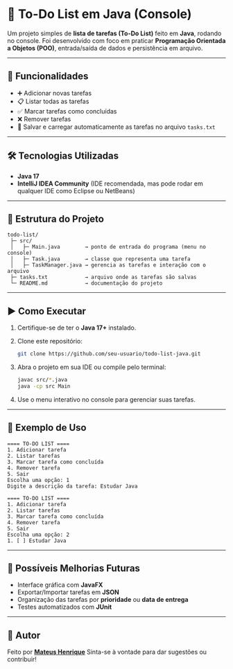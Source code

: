 # 📝 To-Do List em Java (Console)

Um projeto simples de **lista de tarefas (To-Do List)** feito em **Java**, rodando no console.
Foi desenvolvido com foco em praticar **Programação Orientada a Objetos (POO)**, entrada/saída de dados e persistência em arquivo.

---

## 🚀 Funcionalidades

* ➕ Adicionar novas tarefas
* 📋 Listar todas as tarefas
* ✅ Marcar tarefas como concluídas
* ❌ Remover tarefas
* 💾 Salvar e carregar automaticamente as tarefas no arquivo `tasks.txt`

---

## 🛠️ Tecnologias Utilizadas

* **Java 17**
* **IntelliJ IDEA Community** (IDE recomendada, mas pode rodar em qualquer IDE como Eclipse ou NetBeans)

---

## 📂 Estrutura do Projeto

```
todo-list/
 ├─ src/
 │   ├─ Main.java        → ponto de entrada do programa (menu no console)
 │   ├─ Task.java        → classe que representa uma tarefa
 │   ├─ TaskManager.java → gerencia as tarefas e interação com o arquivo
 ├─ tasks.txt            → arquivo onde as tarefas são salvas
 └─ README.md            → documentação do projeto
```

---

## ▶️ Como Executar

1. Certifique-se de ter o **Java 17+** instalado.
2. Clone este repositório:

   ```bash
   git clone https://github.com/seu-usuario/todo-list-java.git
   ```
3. Abra o projeto em sua IDE ou compile pelo terminal:

   ```bash
   javac src/*.java
   java -cp src Main
   ```
4. Use o menu interativo no console para gerenciar suas tarefas.

---

## 📸 Exemplo de Uso

```
==== TO-DO LIST ====
1. Adicionar tarefa
2. Listar tarefas
3. Marcar tarefa como concluída
4. Remover tarefa
5. Sair
Escolha uma opção: 1
Digite a descrição da tarefa: Estudar Java

==== TO-DO LIST ====
1. Adicionar tarefa
2. Listar tarefas
3. Marcar tarefa como concluída
4. Remover tarefa
5. Sair
Escolha uma opção: 2
1. [ ] Estudar Java
```

---

## 🌟 Possíveis Melhorias Futuras

* Interface gráfica com **JavaFX**
* Exportar/Importar tarefas em **JSON**
* Organização das tarefas por **prioridade** ou **data de entrega**
* Testes automatizados com **JUnit**

---

## 👤 Autor

Feito por **[Mateus Henrique](https://github.com/henriqm22)**
Sinta-se à vontade para dar sugestões ou contribuir!
